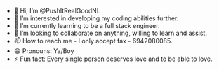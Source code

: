 - 👋 Hi, I’m @PushItRealGoodNL
- 👀 I’m interested in developing my coding abilities further.
- 🌱 I’m currently learning to be a full stack engineer.
- 💞️ I’m looking to collaborate on anything, willing to learn and assist.
- 📫 How to reach me - I only accept fax - 6942080085.
- 😄 Pronouns: Ya/Boy 
- ⚡ Fun fact: Every single person deserves love and to be able to love. 

<!---
PushItRealGoodNL/PushItRealGoodNL is a ✨ special ✨ repository because its `README.md` (this file) appears on your GitHub profile.
You can click the Preview link to take a look at your changes.
--->
